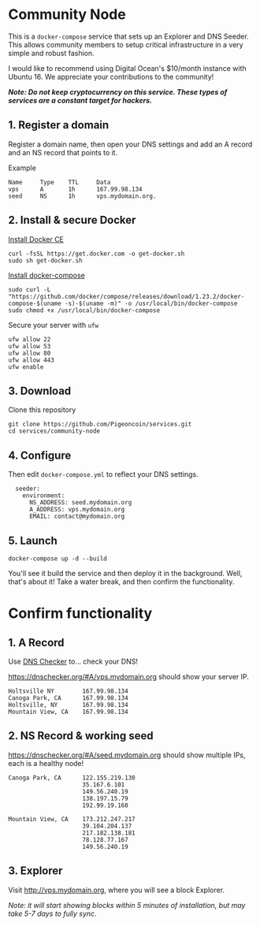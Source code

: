 Community Node
======

This is a `docker-compose` service that sets up an Explorer and DNS Seeder. This allows community members to setup critical infrastructure in a very simple and robust fashion.

I would like to recommend using Digital Ocean's $10/month instance with Ubuntu 16. We appreciate your contributions to the community!

***Note: Do not keep cryptocurrency on this service. These types of services are a constant target for hackers.***


1\. Register a domain
-----
Register a domain name, then open your DNS settings and add an A record and an NS record that points to it. 

Example

```
Name     Type    TTL     Data
vps      A       1h      167.99.98.134
seed     NS      1h      vps.mydomain.org.
```

2\. Install & secure Docker
------------------

[Install Docker CE](https://docs.docker.com/install/linux/docker-ce/ubuntu/)
```
curl -fsSL https://get.docker.com -o get-docker.sh
sudo sh get-docker.sh
```

[Install docker-compose](https://docs.docker.com/compose/install/)
```
sudo curl -L "https://github.com/docker/compose/releases/download/1.23.2/docker-compose-$(uname -s)-$(uname -m)" -o /usr/local/bin/docker-compose
sudo chmod +x /usr/local/bin/docker-compose
```

Secure your server with `ufw`
```
ufw allow 22 
ufw allow 53
ufw allow 80
ufw allow 443
ufw enable
```


3\. Download
-------------------

Clone this repository
```
git clone https://github.com/Pigeoncoin/services.git
cd services/community-node
```

4\. Configure
--------------------
Then edit `docker-compose.yml` to reflect your DNS settings.
```
  seeder:
    environment:
      NS_ADDRESS: seed.mydomain.org
      A_ADDRESS: vps.mydomain.org
      EMAIL: contact@mydomain.org
```

5\. Launch
-----------------

```
docker-compose up -d --build
```

You'll see it build the service and then deploy it in the background. Well, that's about it! Take a water break, and then confirm the functionality.

Confirm functionality
=====================

1\. A Record
------------

Use [DNS Checker](https://dnschecker.com) to... check your DNS!

https://dnschecker.org/#A/vps.mydomain.org should show your server IP.

```
Holtsville NY        167.99.98.134	
Canoga Park, CA      167.99.98.134	
Holtsville, NY       167.99.98.134	
Mountain View, CA    167.99.98.134
```

2\. NS Record & working seed
-------------------------------

https://dnschecker.org/#A/seed.mydomain.org should show multiple IPs, each is a healthy node!


```
Canoga Park, CA      122.155.219.130
                     35.167.6.101
                     149.56.240.19
                     138.197.15.79
                     192.99.19.160	

Mountain View, CA    173.212.247.217
                     39.104.204.137
                     217.182.138.181
                     78.128.77.167
                     149.56.240.19
```


3\. Explorer
------------

Visit http://vps.mydomain.org, where you will see a block Explorer.

*Note: it will start showing blocks within 5 minutes of installation, but may take 5-7 days to fully sync.*
